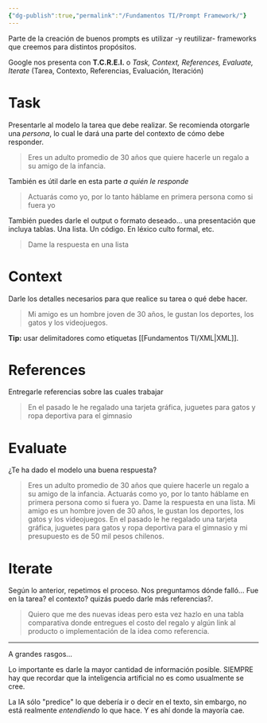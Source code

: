 ```yaml
---
{"dg-publish":true,"permalink":"/Fundamentos TI/Prompt Framework/"}
---
```


Parte de la creación de buenos prompts es utilizar -y reutilizar- frameworks que creemos para distintos propósitos.

Google nos presenta con **T.C.R.E.I.** o *Task, Context, References, Evaluate, Iterate* (Tarea, Contexto, Referencias, Evaluación, Iteración)

# Task

Presentarle al modelo la tarea que debe realizar.
Se recomienda otorgarle una *persona*, lo cual le dará una parte del contexto de cómo debe responder.

> Eres un adulto promedio de 30 años que quiere hacerle un regalo a su amigo de la infancia.

También es útil darle en esta parte *a quién le responde*

>Actuarás como yo, por lo tanto háblame en primera persona como si fuera yo

También puedes darle el output o formato deseado... una presentación que incluya tablas. Una lista. Un código. En léxico culto formal, etc.
> Dame la respuesta en una lista
# Context

Darle los detalles necesarios para que realice su tarea o qué debe hacer.
> Mi amigo es un hombre joven de 30 años, le gustan los deportes, los gatos y los videojuegos.

**Tip:** usar delimitadores como etiquetas [[Fundamentos TI/XML\|XML]].
# References

Entregarle referencias sobre las cuales trabajar
>En el pasado le he regalado una tarjeta gráfica, juguetes para gatos y ropa deportiva para el gimnasio

# Evaluate

¿Te ha dado el modelo una buena respuesta?

> Eres un adulto promedio de 30 años que quiere hacerle un regalo a su amigo de la infancia. Actuarás como yo, por lo tanto háblame en primera persona como si fuera yo. Dame la respuesta en una lista. Mi amigo es un hombre joven de 30 años, le gustan los deportes, los gatos y los videojuegos.
> En el pasado le he regalado una tarjeta gráfica, juguetes para gatos y ropa deportiva para el gimnasio y mi presupuesto es de 50 mil pesos chilenos.

# Iterate

Según lo anterior, repetimos el proceso. Nos preguntamos dónde falló... Fue en la tarea? el contexto? quizás puedo darle más referencias?.

> Quiero que me des nuevas ideas pero esta vez hazlo en una tabla comparativa donde entregues el costo del regalo y algún link al producto o implementación de la idea como referencia.

---

A grandes rasgos...

Lo importante es darle la mayor cantidad de información posible. SIEMPRE hay que recordar que la inteligencia artificial no es como usualmente se cree.

La IA sólo "predice" lo que debería ir o decir en el texto, sin embargo, no está realmente *entendiendo* lo que hace. Y es ahí donde la mayoría cae.